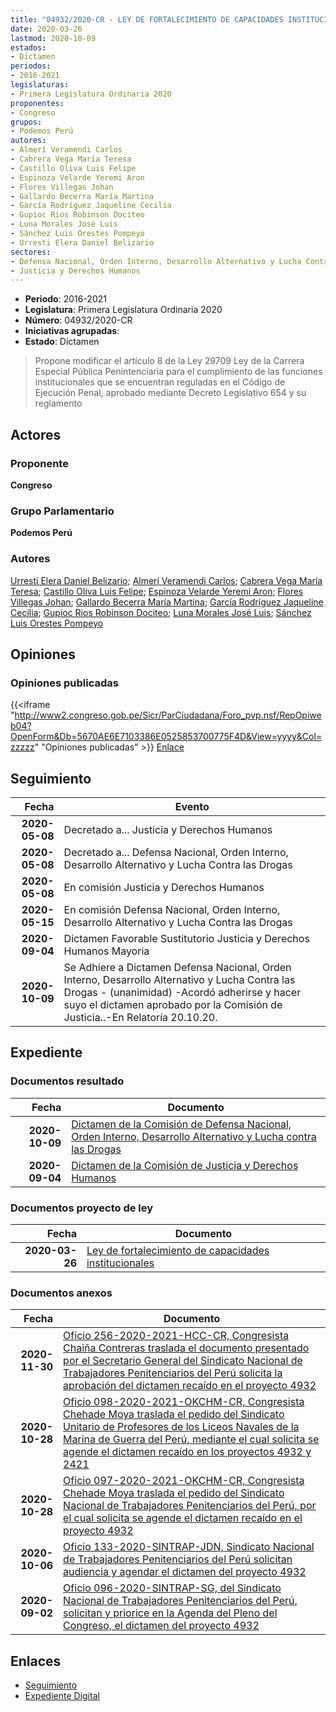 ```yaml
---
title: "04932/2020-CR - LEY DE FORTALECIMIENTO DE CAPACIDADES INSTITUCIONALES DEL SISTEMA NACIONAL PENITENCIARIO DEL PERÚ"
date: 2020-03-26
lastmod: 2020-10-09
estados:
- Dictamen
periodos:
- 2016-2021
legislaturas:
- Primera Legislatura Ordinaria 2020
proponentes:
- Congreso
grupos:
- Podemos Perú
autores:
- Almerí Veramendi Carlos
- Cabrera Vega María Teresa
- Castillo Oliva Luis Felipe
- Espinoza Velarde Yeremi Aron
- Flores Villegas Johan
- Gallardo Becerra María Martina
- García Rodríguez Jaqueline Cecilia
- Gupioc Rios Robinson Dociteo
- Luna Morales José Luis
- Sánchez Luis Orestes Pompeyo
- Urresti Elera Daniel Belizario
sectores:
- Defensa Nacional, Orden Interno, Desarrollo Alternativo y Lucha Contra las Drogas
- Justicia y Derechos Humanos
---
```

- **Periodo**: 2016-2021
- **Legislatura**: Primera Legislatura Ordinaria 2020
- **Número**: 04932/2020-CR
- **Iniciativas agrupadas**: 
- **Estado**: Dictamen

> Propone modificar el artículo 8 de la Ley 29709 Ley de la Carrera Especial Pública Penintenciaria para el cumplimiento de las funciones institucionales que se encuentran reguladas en el Código de Ejecución Penal, aprobado mediante Decreto Legislativo 654 y su reglamento


## Actores

### Proponente

**Congreso**

### Grupo Parlamentario

**Podemos Perú**

### Autores

[Urresti Elera Daniel Belizario](mailto:mailto:durresti@congreso.gob.pe); [Almerí Veramendi Carlos](mailto:mailto:calmeri@congreso.gob.pe); [Cabrera Vega María Teresa](mailto:mailto:mcabrera@congreso.gob.pe); [Castillo Oliva Luis Felipe](mailto:mailto:lcastilloo@congreso.gob.pe); [Espinoza Velarde Yeremi Aron](mailto:mailto:yespinoza@congreso.gob.pe); [Flores Villegas Johan](mailto:mailto:jfloresv@congreso.gob.pe); [Gallardo Becerra María Martina](mailto:mailto:mgallardo@congreso.gob.pe); [García Rodríguez Jaqueline Cecilia](mailto:mailto:jgarciar@congreso.gob.pe); [Gupioc Rios Robinson Dociteo](mailto:mailto:rgupioc@congreso.gob.pe); [Luna Morales José Luis](mailto:mailto:jlunam@congreso.gob.pe); [Sánchez Luis Orestes Pompeyo](mailto:mailto:osanchez@congreso.gob.pe)

## Opiniones

### Opiniones publicadas

{{<iframe "http://www2.congreso.gob.pe/Sicr/ParCiudadana/Foro_pvp.nsf/RepOpiweb04?OpenForm&Db=5670AE6E7103386E0525853700775F4D&View=yyyy&Col=zzzzz" "Opiniones publicadas" >}}
[Enlace](http://www2.congreso.gob.pe/Sicr/ParCiudadana/Foro_pvp.nsf/RepOpiweb04?OpenForm&Db=5670AE6E7103386E0525853700775F4D&View=yyyy&Col=zzzzz)


## Seguimiento

| Fecha | Evento |
|------:|--------|
| **2020-05-08** | Decretado a... Justicia y Derechos Humanos |
| **2020-05-08** | Decretado a... Defensa Nacional, Orden Interno, Desarrollo Alternativo y Lucha Contra las Drogas |
| **2020-05-08** | En comisión Justicia y Derechos Humanos |
| **2020-05-15** | En comisión Defensa Nacional, Orden Interno, Desarrollo Alternativo y Lucha Contra las Drogas |
| **2020-09-04** | Dictamen Favorable Sustitutorio Justicia y Derechos Humanos Mayoria |
| **2020-10-09** | Se Adhiere a Dictamen Defensa Nacional, Orden Interno, Desarrollo Alternativo y Lucha Contra las Drogas - (unanimidad) -Acordó adherirse y hacer suyo el dictamen aprobado por la Comisión de Justicia..-En Relatoría 20.10.20. |

## Expediente

### Documentos resultado

| Fecha | Documento |
|------:|-----------|
| **2020-10-09** | [Dictamen de la Comisión de Defensa Nacional, Orden Interno, Desarrollo Alternativo y Lucha contra las Drogas](https://leyes.congreso.gob.pe/Documentos/2016_2021/Dictamenes/Proyectos_de_Ley/04932DC07MAY-20201009.pdf) |
| **2020-09-04** | [Dictamen de la Comisión de Justicia y Derechos Humanos](http://www.leyes.congreso.gob.pe/Documentos/2016_2021/Dictamenes/Proyectos_de_Ley/04932DC15MAY-20200904.pdf) |

### Documentos proyecto de ley

| Fecha | Documento |
|------:|-----------|
| **2020-03-26** | [Ley de fortalecimiento de capacidades institucionales](http://www.leyes.congreso.gob.pe/Documentos/2016_2021/Proyectos_de_Ley_y_de_Resoluciones_Legislativas/PL04932_20200326.pdf) |

### Documentos anexos

| Fecha | Documento |
|------:|-----------|
| **2020-11-30** | [Oficio 256-2020-2021-HCC-CR, Congresista Chaiña Contreras traslada el documento presentado por el Secretario General del Sindicato Nacional de Trabajadores Penitenciarios del Perú solicita la aprobación del dictamen recaído en el proyecto 4932](http://www.leyes.congreso.gob.pe/Documentos/2016_2021/Oficios/Congresistas/OFICIO-256-2020-2021-HCC-CR.pdf) |
| **2020-10-28** | [Oficio 098-2020-2021-OKCHM-CR, Congresista Chehade Moya traslada el pedido del Sindicato Unitario de Profesores de los Liceos Navales de la Marina de Guerra del Perú, mediante el cual solicita se agende el dictamen recaído en los proyectos 4932 y 2421](http://www.leyes.congreso.gob.pe/Documentos/2016_2021/Oficios/Congresistas/OFICIO-098-2020-2021-OKCHM-CR.pdf) |
| **2020-10-28** | [Oficio 097-2020-2021-OKCHM-CR, Congresista Chehade Moya traslada el pedido del Sindicato Nacional de Trabajadores Penitenciarios del Perú, por el cual solicita se agende el dictamen recaído en el proyecto 4932](http://www.leyes.congreso.gob.pe/Documentos/2016_2021/Oficios/Congresistas/OFICIO-097-2020-2021-OKCHM-CR.pdf) |
| **2020-10-06** | [Oficio 133-2020-SINTRAP-JDN, Sindicato Nacional de Trabajadores Penitenciarios del Perú solicitan audiencia y agendar el dictamen del proyecto 4932](http://www.leyes.congreso.gob.pe/Documentos/2016_2021/Oficios/Otras_Instituciones/OFICIO-133-2020-SINTRAP-JDN.pdf) |
| **2020-09-02** | [Oficio 096-2020-SINTRAP-SG, del Sindicato Nacional de Trabajadores Penitenciarios del Perú, solicitan y priorice en la Agenda del Pleno del Congreso, el dictamen del proyecto 4932](http://www.leyes.congreso.gob.pe/Documentos/2016_2021/Oficios/Otras_Instituciones/OFICIO-096-2020-SINTRAP-SG.pdf) |

## Enlaces

- [Seguimiento](http://www2.congreso.gob.pe/Sicr/TraDocEstProc/CLProLey2016.nsf/f7fff46988ca05b1052578e100829cc7/d3b81ef7c7093e9905258538006e8520?OpenDocument)
- [Expediente Digital](http://www2.congreso.gob.pe/Sicr/TraDocEstProc/Expvirt_2011.nsf/visbusqptramdoc1621/04932?opendocument)

